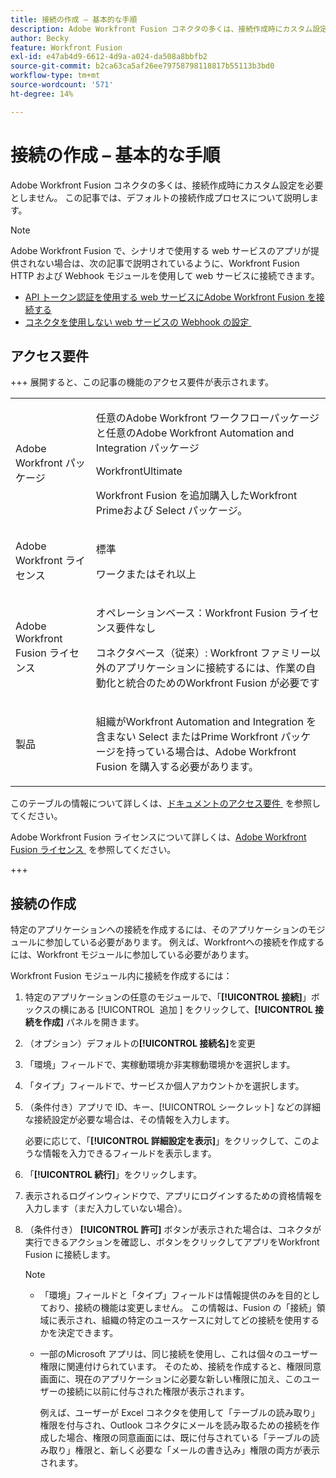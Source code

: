 ```yaml
---
title: 接続の作成 – 基本的な手順
description: Adobe Workfront Fusion コネクタの多くは、接続作成時にカスタム設定を必要としません。 この記事では、デフォルトの接続作成プロセスについて説明します。
author: Becky
feature: Workfront Fusion
exl-id: e47ab4d9-6612-4d9a-a024-da508a8bbfb2
source-git-commit: b2ca63ca5af26ee79758798118817b55113b3bd0
workflow-type: tm+mt
source-wordcount: '571'
ht-degree: 14%

---
```


# 接続の作成 – 基本的な手順

Adobe Workfront Fusion コネクタの多くは、接続作成時にカスタム設定を必要としません。 この記事では、デフォルトの接続作成プロセスについて説明します。

>[!NOTE]
>
>
>Adobe Workfront Fusion で、シナリオで使用する web サービスのアプリが提供されない場合は、次の記事で説明されているように、Workfront Fusion HTTP および Webhook モジュールを使用して web サービスに接続できます。
>
>* [API トークン認証を使用する web サービスにAdobe Workfront Fusion を接続する &#x200B;](/help/workfront-fusion/create-scenarios/connect-to-apps/connect-wf-web-service-uses-api-token-auth.md)
>* [&#x200B; コネクタを使用しない web サービスの Webhook の設定 &#x200B;](/help/workfront-fusion/create-scenarios/add-modules/receive-a-webhook-from-a-web-service.md)

## アクセス要件

+++ 展開すると、この記事の機能のアクセス要件が表示されます。

<table style="table-layout:auto">
 <col> 
 <col> 
 <tbody> 
  <tr> 
   <td role="rowheader">Adobe Workfront パッケージ</td> 
   <td> <p>任意のAdobe Workfront ワークフローパッケージと任意のAdobe Workfront Automation and Integration パッケージ</p><p>WorkfrontUltimate</p><p>Workfront Fusion を追加購入したWorkfront Primeおよび Select パッケージ。</p> </td> 
  </tr> 
  <tr data-mc-conditions=""> 
   <td role="rowheader">Adobe Workfront ライセンス</td> 
   <td> <p>標準</p><p>ワークまたはそれ以上</p> </td> 
  </tr> 
  <tr> 
   <td role="rowheader">Adobe Workfront Fusion ライセンス</td> 
   <td>
   <p>オペレーションベース：Workfront Fusion ライセンス要件なし</p>
   <p>コネクタベース（従来）: Workfront ファミリー以外のアプリケーションに接続するには、作業の自動化と統合のためのWorkfront Fusion が必要です </p>
   </td> 
  </tr> 
  <tr> 
   <td role="rowheader">製品</td> 
   <td>
   <p>組織がWorkfront Automation and Integration を含まない Select またはPrime Workfront パッケージを持っている場合は、Adobe Workfront Fusion を購入する必要があります。</li></ul>
   </td> 
  </tr>
 </tbody> 
</table>

このテーブルの情報について詳しくは、[&#x200B; ドキュメントのアクセス要件 &#x200B;](/help/workfront-fusion/references/licenses-and-roles/access-level-requirements-in-documentation.md) を参照してください。

Adobe Workfront Fusion ライセンスについて詳しくは、[Adobe Workfront Fusion ライセンス &#x200B;](/help/workfront-fusion/set-up-and-manage-workfront-fusion/licensing-operations-overview/license-automation-vs-integration.md) を参照してください。

+++

## 接続の作成

特定のアプリケーションへの接続を作成するには、そのアプリケーションのモジュールに参加している必要があります。 例えば、Workfrontへの接続を作成するには、Workfront モジュールに参加している必要があります。

Workfront Fusion モジュール内に接続を作成するには：

1. 特定のアプリケーションの任意のモジュールで、「**[!UICONTROL 接続]**」ボックスの横にある [!UICONTROL &#x200B; 追加 &#x200B;] をクリックして、**[!UICONTROL 接続を作成]** パネルを開きます。
1. （オプション）デフォルトの&#x200B;**[!UICONTROL 接続名]**&#x200B;を変更
1. 「環境」フィールドで、実稼動環境か非実稼動環境かを選択します。
1. 「タイプ」フィールドで、サービスか個人アカウントかを選択します。
1. （条件付き）アプリで ID、キー、[!UICONTROL シークレット] などの詳細な接続設定が必要な場合は、その情報を入力します。

   必要に応じて、「**[!UICONTROL 詳細設定を表示]**」をクリックして、このような情報を入力できるフィールドを表示します。

1. 「**[!UICONTROL 続行]**」をクリックします。
1. 表示されるログインウィンドウで、アプリにログインするための資格情報を入力します（まだ入力していない場合）。
1. （条件付き） **[!UICONTROL 許可]** ボタンが表示された場合は、コネクタが実行できるアクションを確認し、ボタンをクリックしてアプリをWorkfront Fusion に接続します。

   >[!NOTE]
   >
   >* 「環境」フィールドと「タイプ」フィールドは情報提供のみを目的としており、接続の機能は変更しません。 この情報は、Fusion の「接続」領域に表示され、組織の特定のユースケースに対してどの接続を使用するかを決定できます。
   >* 一部のMicrosoft アプリは、同じ接続を使用し、これは個々のユーザー権限に関連付けられています。 そのため、接続を作成すると、権限同意画面に、現在のアプリケーションに必要な新しい権限に加え、このユーザーの接続に以前に付与された権限が表示されます。
   >
   >   例えば、ユーザーが Excel コネクタを使用して「テーブルの読み取り」権限を付与され、Outlook コネクタにメールを読み取るための接続を作成した場合、権限の同意画面には、既に付与されている「テーブルの読み取り」権限と、新しく必要な「メールの書き込み」権限の両方が表示されます。
